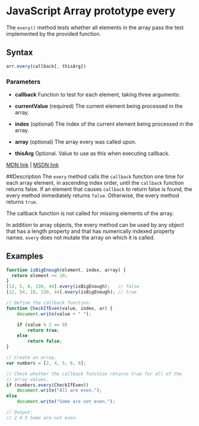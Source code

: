 # JavaScript Array prototype every
The `every()` method tests whether all elements in the array pass the test implemented by the provided function.

## Syntax
```js
arr.every(callback[, thisArg])
```

### Parameters

- **callback**
    Function to test for each element, taking three arguments:

 - **currentValue** (required)
        The current element being processed in the array.
 - **index** (optional)
        The index of the current element being processed in the array.
 - **array** (optional)
        The array every was called upon.

- **thisArg**
    Optional. Value to use as this when executing callback. 

[MDN link](https://developer.mozilla.org/en-US/docs/Web/JavaScript/Reference/Global_Objects/Array/every) | [MSDN link](https://msdn.microsoft.com/en-us/LIBRary/ff679981%28v=vs.94%29.aspx)

##Description
The `every` method calls the `callback` function one time for each array element, in ascending index order, until the `callback` function returns false. If an element that causes `callback` to return false is found, the every method immediately returns `false`. Otherwise, the every method returns `true`.

The callback function is not called for missing elements of the array.

In addition to array objects, the every method can be used by any object that has a length property and that has numerically indexed property names.
`every` does not mutate the array on which it is called.

## Examples

```js
function isBigEnough(element, index, array) {
  return element >= 10;
}
[12, 5, 8, 130, 44].every(isBigEnough);   // false
[12, 54, 18, 130, 44].every(isBigEnough); // true
```

```js
// Define the callback function.
function CheckIfEven(value, index, ar) {
    document.write(value + " ");

    if (value % 2 == 0)
        return true;
    else
        return false;
}

// Create an array.
var numbers = [2, 4, 5, 6, 8];

// Check whether the callback function returns true for all of the
// array values.
if (numbers.every(CheckIfEven))
    document.write("All are even.");
else
    document.write("Some are not even.");

// Output:
// 2 4 5 Some are not even.
```
